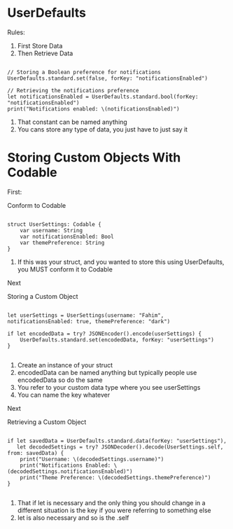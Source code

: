 # UserDefaults

Rules:

1. First Store Data
2. Then Retrieve Data

```

// Storing a Boolean preference for notifications
UserDefaults.standard.set(false, forKey: "notificationsEnabled")

// Retrieving the notifications preference
let notificationsEnabled = UserDefaults.standard.bool(forKey: "notificationsEnabled")
print("Notifications enabled: \(notificationsEnabled)")

```

1. That constant can be named anything
2. You cans store any type of data, you just have to just say it


# Storing Custom Objects With Codable

First:

Conform to Codable

```

struct UserSettings: Codable {
    var username: String
    var notificationsEnabled: Bool
    var themePreference: String
}

```

1. If this was your struct, and you wanted to store this using UserDefaults, you MUST conform it to Codable

Next

Storing a Custom Object

```

let userSettings = UserSettings(username: "Fahim", notificationsEnabled: true, themePreference: "dark")

if let encodedData = try? JSONEncoder().encode(userSettings) {
    UserDefaults.standard.set(encodedData, forKey: "userSettings")
}


```

1. Create an instance of your struct
2. encodedData can be named anything but typically people use encodedData so do the same
3. You refer to your custom data type where you see userSettings
4. You can name the key whatever


Next

Retrieving a Custom Object

```

if let savedData = UserDefaults.standard.data(forKey: "userSettings"),
   let decodedSettings = try? JSONDecoder().decode(UserSettings.self, from: savedData) {
    print("Username: \(decodedSettings.username)")
    print("Notifications Enabled: \(decodedSettings.notificationsEnabled)")
    print("Theme Preference: \(decodedSettings.themePreference)")
}


```

1. That if let is necessary and the only thing you should change in a different situation is the key if you were referring to something else
2. let is also necessary and so is the .self 
